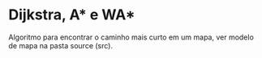 # Dijkstra, A\* e WA\*
Algoritmo para encontrar o caminho mais curto em um mapa, ver modelo de mapa na pasta source (src).

